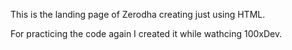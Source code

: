 This is the landing page of Zerodha creating just using HTML.

For practicing the code again I created it while wathcing 100xDev.